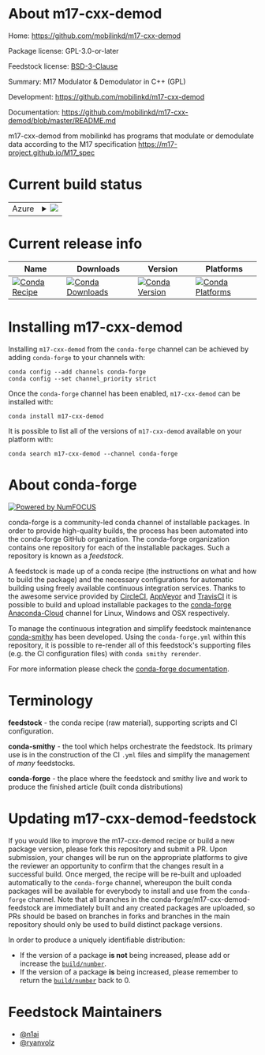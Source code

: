 About m17-cxx-demod
===================

Home: https://github.com/mobilinkd/m17-cxx-demod

Package license: GPL-3.0-or-later

Feedstock license: [BSD-3-Clause](https://github.com/conda-forge/m17-cxx-demod-feedstock/blob/master/LICENSE.txt)

Summary: M17 Modulator & Demodulator in C++ (GPL)

Development: https://github.com/mobilinkd/m17-cxx-demod

Documentation: https://github.com/mobilinkd/m17-cxx-demod/blob/master/README.md

m17-cxx-demod from mobilinkd has programs that modulate or demodulate data according to the M17 specification https://m17-project.github.io/M17_spec


Current build status
====================


<table>
    
  <tr>
    <td>Azure</td>
    <td>
      <details>
        <summary>
          <a href="https://dev.azure.com/conda-forge/feedstock-builds/_build/latest?definitionId=15610&branchName=master">
            <img src="https://dev.azure.com/conda-forge/feedstock-builds/_apis/build/status/m17-cxx-demod-feedstock?branchName=master">
          </a>
        </summary>
        <table>
          <thead><tr><th>Variant</th><th>Status</th></tr></thead>
          <tbody><tr>
              <td>linux_64</td>
              <td>
                <a href="https://dev.azure.com/conda-forge/feedstock-builds/_build/latest?definitionId=15610&branchName=master">
                  <img src="https://dev.azure.com/conda-forge/feedstock-builds/_apis/build/status/m17-cxx-demod-feedstock?branchName=master&jobName=linux&configuration=linux_64_" alt="variant">
                </a>
              </td>
            </tr><tr>
              <td>osx_64</td>
              <td>
                <a href="https://dev.azure.com/conda-forge/feedstock-builds/_build/latest?definitionId=15610&branchName=master">
                  <img src="https://dev.azure.com/conda-forge/feedstock-builds/_apis/build/status/m17-cxx-demod-feedstock?branchName=master&jobName=osx&configuration=osx_64_" alt="variant">
                </a>
              </td>
            </tr><tr>
              <td>win_64</td>
              <td>
                <a href="https://dev.azure.com/conda-forge/feedstock-builds/_build/latest?definitionId=15610&branchName=master">
                  <img src="https://dev.azure.com/conda-forge/feedstock-builds/_apis/build/status/m17-cxx-demod-feedstock?branchName=master&jobName=win&configuration=win_64_" alt="variant">
                </a>
              </td>
            </tr>
          </tbody>
        </table>
      </details>
    </td>
  </tr>
</table>

Current release info
====================

| Name | Downloads | Version | Platforms |
| --- | --- | --- | --- |
| [![Conda Recipe](https://img.shields.io/badge/recipe-m17--cxx--demod-green.svg)](https://anaconda.org/conda-forge/m17-cxx-demod) | [![Conda Downloads](https://img.shields.io/conda/dn/conda-forge/m17-cxx-demod.svg)](https://anaconda.org/conda-forge/m17-cxx-demod) | [![Conda Version](https://img.shields.io/conda/vn/conda-forge/m17-cxx-demod.svg)](https://anaconda.org/conda-forge/m17-cxx-demod) | [![Conda Platforms](https://img.shields.io/conda/pn/conda-forge/m17-cxx-demod.svg)](https://anaconda.org/conda-forge/m17-cxx-demod) |

Installing m17-cxx-demod
========================

Installing `m17-cxx-demod` from the `conda-forge` channel can be achieved by adding `conda-forge` to your channels with:

```
conda config --add channels conda-forge
conda config --set channel_priority strict
```

Once the `conda-forge` channel has been enabled, `m17-cxx-demod` can be installed with:

```
conda install m17-cxx-demod
```

It is possible to list all of the versions of `m17-cxx-demod` available on your platform with:

```
conda search m17-cxx-demod --channel conda-forge
```


About conda-forge
=================

[![Powered by
NumFOCUS](https://img.shields.io/badge/powered%20by-NumFOCUS-orange.svg?style=flat&colorA=E1523D&colorB=007D8A)](https://numfocus.org)

conda-forge is a community-led conda channel of installable packages.
In order to provide high-quality builds, the process has been automated into the
conda-forge GitHub organization. The conda-forge organization contains one repository
for each of the installable packages. Such a repository is known as a *feedstock*.

A feedstock is made up of a conda recipe (the instructions on what and how to build
the package) and the necessary configurations for automatic building using freely
available continuous integration services. Thanks to the awesome service provided by
[CircleCI](https://circleci.com/), [AppVeyor](https://www.appveyor.com/)
and [TravisCI](https://travis-ci.com/) it is possible to build and upload installable
packages to the [conda-forge](https://anaconda.org/conda-forge)
[Anaconda-Cloud](https://anaconda.org/) channel for Linux, Windows and OSX respectively.

To manage the continuous integration and simplify feedstock maintenance
[conda-smithy](https://github.com/conda-forge/conda-smithy) has been developed.
Using the ``conda-forge.yml`` within this repository, it is possible to re-render all of
this feedstock's supporting files (e.g. the CI configuration files) with ``conda smithy rerender``.

For more information please check the [conda-forge documentation](https://conda-forge.org/docs/).

Terminology
===========

**feedstock** - the conda recipe (raw material), supporting scripts and CI configuration.

**conda-smithy** - the tool which helps orchestrate the feedstock.
                   Its primary use is in the construction of the CI ``.yml`` files
                   and simplify the management of *many* feedstocks.

**conda-forge** - the place where the feedstock and smithy live and work to
                  produce the finished article (built conda distributions)


Updating m17-cxx-demod-feedstock
================================

If you would like to improve the m17-cxx-demod recipe or build a new
package version, please fork this repository and submit a PR. Upon submission,
your changes will be run on the appropriate platforms to give the reviewer an
opportunity to confirm that the changes result in a successful build. Once
merged, the recipe will be re-built and uploaded automatically to the
`conda-forge` channel, whereupon the built conda packages will be available for
everybody to install and use from the `conda-forge` channel.
Note that all branches in the conda-forge/m17-cxx-demod-feedstock are
immediately built and any created packages are uploaded, so PRs should be based
on branches in forks and branches in the main repository should only be used to
build distinct package versions.

In order to produce a uniquely identifiable distribution:
 * If the version of a package **is not** being increased, please add or increase
   the [``build/number``](https://docs.conda.io/projects/conda-build/en/latest/resources/define-metadata.html#build-number-and-string).
 * If the version of a package **is** being increased, please remember to return
   the [``build/number``](https://docs.conda.io/projects/conda-build/en/latest/resources/define-metadata.html#build-number-and-string)
   back to 0.

Feedstock Maintainers
=====================

* [@n1ai](https://github.com/n1ai/)
* [@ryanvolz](https://github.com/ryanvolz/)

